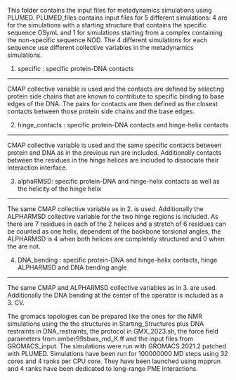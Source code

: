 This folder contains the input files for metadynamics simulations using PLUMED.
PLUMED_files contains input files for 5 different simulations: 4 are for the simulations with a starting structure that contains the specific sequence OSymL and 1 for simulations starting from a complex containing the non-specific sequence NOD. The 4 different simulations for each sequence use different collective variables in the metadynamics simulations. 

1. specific : specific protein-DNA contacts
-------------------------------------------
CMAP collective variable is used and the contacts are defined by selecting protein side chains that are known to contribute to specific binding to base edges of the DNA. The pairs for contacts are then defined as the closest contacts between those protein side chains and the base edges.

2. hinge_contacts : specific protein-DNA contacts and hinge-helix contacts
--------------------------------------------------------------------------
CMAP collective variable is used and the same specific contacts between protein and DNA as in the previous run are included. Additionally contacts between the residues in the hinge helices are included to dissociate their interaction interface.

3. alphaRMSD: specific protein-DNA and hinge-helix contacts as well as the helicity of the hinge helix
------------------------------------------------------------------------------------------------------
The same CMAP collective variable as in 2. is used. Additionally the ALPHARMSD collective variable for the two hinge regions is included. As there are 7 residues in each of the 2 helices and a stretch of 6 residues can be counted as one helix, dependent of the backbone torsional angles, the ALPHARMSD is 4 when both helices are completely structured and 0 when the are not.

4. DNA_bending : specific protein-DNA and hinge-helix contacts, hinge ALPHARMSD and DNA bending angle
-----------------------------------------------------------------------------------------------------
The same CMAP and ALPHARMSD collective variables as in 3. are used. Additionally the DNA bending at the center of the operator is included as a 3. CV.    


The gromacs topologies can be prepared like the ones for the NMR simulations using the the structures in Starting_Structures plus DNA restraints in DNA_restraints, the protocol in GMX_2023.sh, the force field parameters from amber99sbws_md_K.ff and the  input files from GROMACS_input. The simulations were run with GROMACS 2021.2 patched with PLUMED.
Simulations have been run for 100000000 MD steps using 32 cores and 4 ranks per CPU core. They have been launched using mpprun and 4 ranks have been dedicated to long-range PME interactions.   
 
